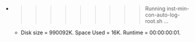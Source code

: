 * >>>>>>>>> Running inst-min-con-auto-log-root.sh ...
  * Disk size = 990092K. Space Used = 16K. Runtime = 00:00:00:01.
